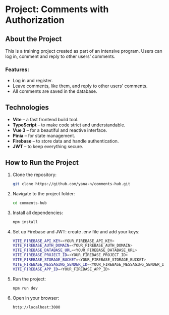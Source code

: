 # Project: Comments with Authorization

## About the Project

This is a training project created as part of an intensive program. Users can log in, comment and reply to other users' comments.

### Features:

- Log in and register.
- Leave comments, like them, and reply to other users' comments.
- All comments are saved in the database.

## Technologies

- **Vite** – a fast frontend build tool.
- **TypeScript** – to make code strict and understandable.
- **Vue 3** – for a beautiful and reactive interface.
- **Pinia** – for state management.
- **Firebase** – to store data and handle authentication.
- **JWT** – to keep everything secure.

## How to Run the Project

1. Clone the repository:

   ```bash
   git clone https://github.com/yana-n/comments-hub.git
   ```

2. Navigate to the project folder:

   ```bash
   cd comments-hub
   ```

3. Install all dependencies:

   ```bash
   npm install
   ```

4. Set up Firebase and JWT: create .env file and add your keys:

   ```bash
   VITE_FIREBASE_API_KEY=<YOUR_FIREBASE_API_KEY>
   VITE_FIREBASE_AUTH_DOMAIN=<YOUR_FIREBASE_AUTH_DOMAIN>
   VITE_FIREBASE_DATABASE_URL=<YOUR_FIREBASE_DATABASE_URL>
   VITE_FIREBASE_PROJECT_ID=<YOUR_FIREBASE_PROJECT_ID>
   VITE_FIREBASE_STORAGE_BUCKET=<YOUR_FIREBASE_STORAGE_BUCKET>
   VITE_FIREBASE_MESSAGING_SENDER_ID=<YOUR_FIREBASE_MESSAGING_SENDER_ID>
   VITE_FIREBASE_APP_ID=<YOUR_FIREBASE_APP_ID>
   ```

5. Run the project:

   ```bash
   npm run dev
   ```

6. Open in your browser:
   ```bash
   http://localhost:3000
   ```
